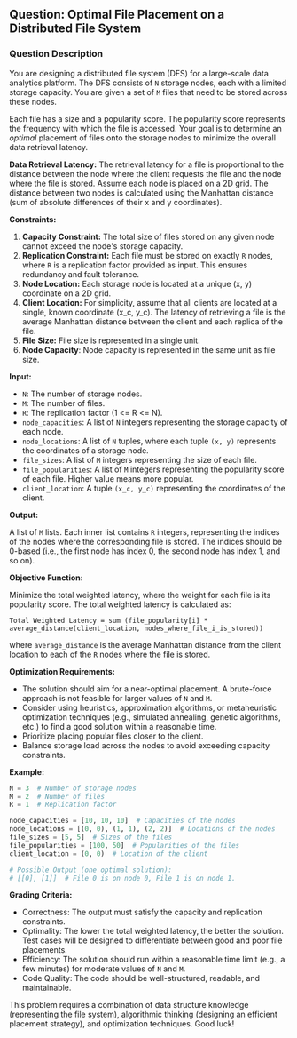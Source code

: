## Question: Optimal File Placement on a Distributed File System

### Question Description

You are designing a distributed file system (DFS) for a large-scale data analytics platform. The DFS consists of `N` storage nodes, each with a limited storage capacity. You are given a set of `M` files that need to be stored across these nodes.

Each file has a size and a popularity score. The popularity score represents the frequency with which the file is accessed. Your goal is to determine an *optimal* placement of files onto the storage nodes to minimize the overall data retrieval latency.

**Data Retrieval Latency:**  The retrieval latency for a file is proportional to the distance between the node where the client requests the file and the node where the file is stored. Assume each node is placed on a 2D grid. The distance between two nodes is calculated using the Manhattan distance (sum of absolute differences of their x and y coordinates).

**Constraints:**

1.  **Capacity Constraint:** The total size of files stored on any given node cannot exceed the node's storage capacity.
2.  **Replication Constraint:** Each file must be stored on exactly `R` nodes, where `R` is a replication factor provided as input.  This ensures redundancy and fault tolerance.
3.  **Node Location:** Each storage node is located at a unique (x, y) coordinate on a 2D grid.
4.  **Client Location:** For simplicity, assume that all clients are located at a single, known coordinate (x_c, y_c). The latency of retrieving a file is the average Manhattan distance between the client and each replica of the file.
5. **File Size:** File size is represented in a single unit.
6. **Node Capacity**: Node capacity is represented in the same unit as file size.

**Input:**

*   `N`: The number of storage nodes.
*   `M`: The number of files.
*   `R`: The replication factor (1 <= R <= N).
*   `node_capacities`: A list of `N` integers representing the storage capacity of each node.
*   `node_locations`: A list of `N` tuples, where each tuple `(x, y)` represents the coordinates of a storage node.
*   `file_sizes`: A list of `M` integers representing the size of each file.
*   `file_popularities`: A list of `M` integers representing the popularity score of each file. Higher value means more popular.
*   `client_location`: A tuple `(x_c, y_c)` representing the coordinates of the client.

**Output:**

A list of `M` lists. Each inner list contains `R` integers, representing the indices of the nodes where the corresponding file is stored.  The indices should be 0-based (i.e., the first node has index 0, the second node has index 1, and so on).

**Objective Function:**

Minimize the total weighted latency, where the weight for each file is its popularity score. The total weighted latency is calculated as:

`Total Weighted Latency = sum (file_popularity[i] * average_distance(client_location, nodes_where_file_i_is_stored))`

where `average_distance` is the average Manhattan distance from the client location to each of the `R` nodes where the file is stored.

**Optimization Requirements:**

*   The solution should aim for a near-optimal placement.  A brute-force approach is not feasible for larger values of `N` and `M`.
*   Consider using heuristics, approximation algorithms, or metaheuristic optimization techniques (e.g., simulated annealing, genetic algorithms, etc.) to find a good solution within a reasonable time.
*   Prioritize placing popular files closer to the client.
*   Balance storage load across the nodes to avoid exceeding capacity constraints.

**Example:**

```python
N = 3  # Number of storage nodes
M = 2  # Number of files
R = 1  # Replication factor

node_capacities = [10, 10, 10]  # Capacities of the nodes
node_locations = [(0, 0), (1, 1), (2, 2)]  # Locations of the nodes
file_sizes = [5, 5]  # Sizes of the files
file_popularities = [100, 50]  # Popularities of the files
client_location = (0, 0)  # Location of the client

# Possible Output (one optimal solution):
# [[0], [1]]  # File 0 is on node 0, File 1 is on node 1.
```

**Grading Criteria:**

*   Correctness: The output must satisfy the capacity and replication constraints.
*   Optimality: The lower the total weighted latency, the better the solution.  Test cases will be designed to differentiate between good and poor file placements.
*   Efficiency: The solution should run within a reasonable time limit (e.g., a few minutes) for moderate values of `N` and `M`.
*   Code Quality: The code should be well-structured, readable, and maintainable.

This problem requires a combination of data structure knowledge (representing the file system), algorithmic thinking (designing an efficient placement strategy), and optimization techniques. Good luck!
